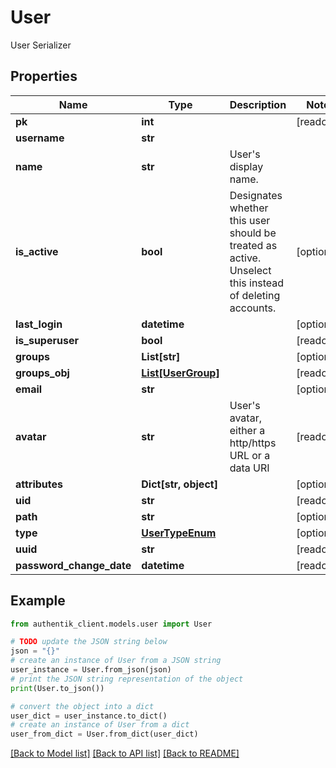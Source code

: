 # User

User Serializer

## Properties

Name | Type | Description | Notes
------------ | ------------- | ------------- | -------------
**pk** | **int** |  | [readonly] 
**username** | **str** |  | 
**name** | **str** | User&#39;s display name. | 
**is_active** | **bool** | Designates whether this user should be treated as active. Unselect this instead of deleting accounts. | [optional] 
**last_login** | **datetime** |  | [optional] 
**is_superuser** | **bool** |  | [readonly] 
**groups** | **List[str]** |  | [optional] 
**groups_obj** | [**List[UserGroup]**](UserGroup.md) |  | [readonly] 
**email** | **str** |  | [optional] 
**avatar** | **str** | User&#39;s avatar, either a http/https URL or a data URI | [readonly] 
**attributes** | **Dict[str, object]** |  | [optional] 
**uid** | **str** |  | [readonly] 
**path** | **str** |  | [optional] 
**type** | [**UserTypeEnum**](UserTypeEnum.md) |  | [optional] 
**uuid** | **str** |  | [readonly] 
**password_change_date** | **datetime** |  | [readonly] 

## Example

```python
from authentik_client.models.user import User

# TODO update the JSON string below
json = "{}"
# create an instance of User from a JSON string
user_instance = User.from_json(json)
# print the JSON string representation of the object
print(User.to_json())

# convert the object into a dict
user_dict = user_instance.to_dict()
# create an instance of User from a dict
user_from_dict = User.from_dict(user_dict)
```
[[Back to Model list]](../README.md#documentation-for-models) [[Back to API list]](../README.md#documentation-for-api-endpoints) [[Back to README]](../README.md)


